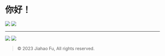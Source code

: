 # 你好！

[![](https://img.shields.io/badge/Notion-个人主页-111111.svg?style=for-the-badge&logo=notion&logoColor=white)](https://beixin.notion.site)
[![](https://img.shields.io/badge/many.link-社交平台-CF245F.svg?style=for-the-badge&logo=linktree&logoColor=white)](https://many.link/beixinti)

---

[![](https://img.shields.io/badge/捐赠-微信支付、支付宝、QQ支付、爱发电-4CAF50.svg?style=for-the-badge)](https://github.com/beixinti/beixinti/blob/main/DONATE.md)
[![](https://img.shields.io/badge/联络-微信、QQ、Telegram、电邮-2196F3.svg?style=for-the-badge)](https://github.com/beixinti/beixinti/blob/main/CONTACT.md)

> © 2023 Jiahao Fu, All rights reserved.  
